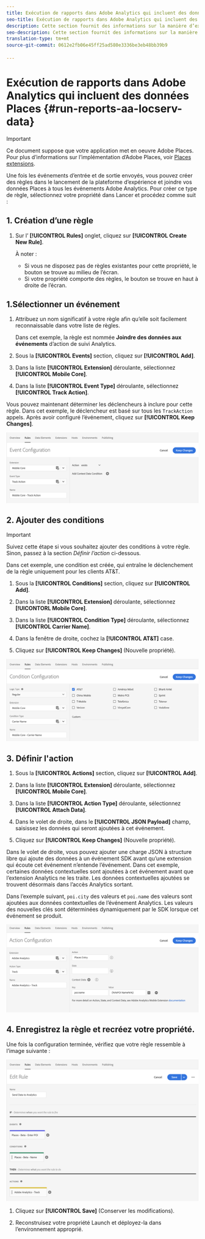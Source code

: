 ```yaml
---
title: Exécution de rapports dans Adobe Analytics qui incluent des données Places
seo-title: Exécution de rapports dans Adobe Analytics qui incluent des données Places
description: Cette section fournit des informations sur la manière d’exécuter des rapports dans Analytics qui incluent des données Places.
seo-description: Cette section fournit des informations sur la manière d’exécuter des rapports dans Analytics qui incluent des données Places.
translation-type: tm+mt
source-git-commit: 0612e2fb06e45ff25ad580e3336be3eb48bb39b9

---
```



# Exécution de rapports dans Adobe Analytics qui incluent des données Places {#run-reports-aa-locserv-data}

>[!IMPORTANT]
>
>Ce document suppose que votre application met en oeuvre Adobe Places. Pour plus d’informations sur l’implémentation d’Adobe Places, voir [Places extensions](/help/places-ext-aep-sdks/places-extension/places-extension.md).

Une fois les événements d’entrée et de sortie envoyés, vous pouvez créer des règles dans le lancement de la plateforme d’expérience et joindre vos données Places à tous les événements Adobe Analytics. Pour créer ce type de règle, sélectionnez votre propriété dans Lancer et procédez comme suit :

## 1. Création d’une règle

1. Sur l’ **[!UICONTROL Rules]** onglet, cliquez sur **[!UICONTROL Create New Rule]**.

   À noter :
   * Si vous ne disposez pas de règles existantes pour cette propriété, le bouton se trouve au milieu de l’écran.
   * Si votre propriété comporte des règles, le bouton se trouve en haut à droite de l’écran.

## 1.Sélectionner un événement

1. Attribuez un nom significatif à votre règle afin qu’elle soit facilement reconnaissable dans votre liste de règles.

   Dans cet exemple, la règle est nommée **Joindre des données aux événements** d’action de suivi Analytics.

2. Sous la **[!UICONTROL Events]** section, cliquez sur **[!UICONTROL Add]**.

3. Dans la liste **[!UICONTROL Extension]** déroulante, sélectionnez **[!UICONTROL Mobile Core]**.

4. Dans la liste **[!UICONTROL Event Type]** déroulante, sélectionnez **[!UICONTROL Track Action]**.

Vous pouvez maintenant déterminer les déclencheurs à inclure pour cette règle. Dans cet exemple, le déclencheur est basé sur tous les `TrackAction` appels. Après avoir configuré l’événement, cliquez sur **[!UICONTROL Keep Changes]**.

!["créer un événement"](/help/assets/ad-setEvent.png)


## 2. Ajouter des conditions

>[!IMPORTANT]
>
>Suivez cette étape si vous souhaitez ajouter des conditions à votre règle. Sinon, passez à la section *Définir l’action* ci-dessous.

Dans cet exemple, une condition est créée, qui entraîne le déclenchement de la règle uniquement pour les clients AT&amp;T.

1. Sous la **[!UICONTROL Conditions]** section, cliquez sur **[!UICONTROL Add]**.

2. Dans la liste **[!UICONTROL Extension]** déroulante, sélectionnez **[!UICONTORL Mobile Core]**.

3. Dans la liste **[!UICONTROL Condition Type]** déroulante, sélectionnez **[!UICONTROL Carrier Name]**.

4. Dans la fenêtre de droite, cochez la **[!UICONTROL AT&T]** case.

5. Cliquez sur **[!UICONTROL Keep Changes]** (Nouvelle propriété).

!["create a condition"](/help/assets/ad-setCondition.png)

## 3. Définir l'action

1. Sous la **[!UICONTROL Actions]** section, cliquez sur **[!UICONTROL Add]**.

2. Dans la liste **[!UICONTROL Extension]** déroulante, sélectionnez **[!UICONTROL Mobile Core]**.

3. Dans la liste **[!UICONTROL Action Type]** déroulante, sélectionnez **[!UICONTROL Attach Data]**.

4. Dans le volet de droite, dans le **[!UICONTROL JSON Payload]** champ, saisissez les données qui seront ajoutées à cet événement.

5. Cliquez sur **[!UICONTROL Keep Changes]** (Nouvelle propriété).

Dans le volet de droite, vous pouvez ajouter une charge JSON à structure libre qui ajoute des données à un événement SDK avant qu’une extension qui écoute cet événement n’entende l’événement. Dans cet exemple, certaines données contextuelles sont ajoutées à cet événement avant que l’extension Analytics ne les traite. Les données contextuelles ajoutées se trouvent désormais dans l’accès Analytics sortant.

Dans l’exemple suivant, `poi.city` des valeurs et `poi.name` des valeurs sont ajoutées aux données contextuelles de l’événement Analytics. Les valeurs des nouvelles clés sont déterminées dynamiquement par le SDK lorsque cet événement se produit.

!["créer une action"](/help/assets/pt-setAction.png)

## 4. Enregistrez la règle et recréez votre propriété.

Une fois la configuration terminée, vérifiez que votre règle ressemble à l’image suivante :

!["la règle est terminée."](/help/assets/pt-ruleComplete.png)

1. Cliquez sur **[!UICONTROL Save]** (Conserver les modifications).

2. Reconstruisez votre propriété Launch et déployez-la dans l’environnement approprié.